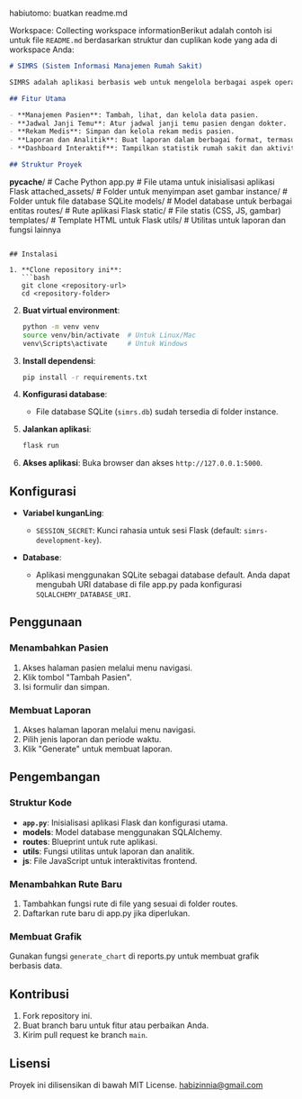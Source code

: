 habiutomo: buatkan readme.md

Workspace: Collecting workspace informationBerikut adalah contoh isi untuk file `README.md` berdasarkan struktur dan cuplikan kode yang ada di workspace Anda:

```markdown
# SIMRS (Sistem Informasi Manajemen Rumah Sakit)

SIMRS adalah aplikasi berbasis web untuk mengelola berbagai aspek operasional rumah sakit, termasuk pendaftaran pasien, jadwal janji temu, rekam medis, laporan, dan lainnya.

## Fitur Utama

- **Manajemen Pasien**: Tambah, lihat, dan kelola data pasien.
- **Jadwal Janji Temu**: Atur jadwal janji temu pasien dengan dokter.
- **Rekam Medis**: Simpan dan kelola rekam medis pasien.
- **Laporan dan Analitik**: Buat laporan dalam berbagai format, termasuk grafik dan PDF.
- **Dashboard Interaktif**: Tampilkan statistik rumah sakit dan aktivitas terbaru.

## Struktur Proyek

```
__pycache__/          # Cache Python
app.py                # File utama untuk inisialisasi aplikasi Flask
attached_assets/      # Folder untuk menyimpan aset gambar
instance/             # Folder untuk file database SQLite
models/               # Model database untuk berbagai entitas
routes/               # Rute aplikasi Flask
static/               # File statis (CSS, JS, gambar)
templates/            # Template HTML untuk Flask
utils/                # Utilitas untuk laporan dan fungsi lainnya
```

## Instalasi

1. **Clone repository ini**:
   ```bash
   git clone <repository-url>
   cd <repository-folder>
   ```

2. **Buat virtual environment**:
   ```bash
   python -m venv venv
   source venv/bin/activate  # Untuk Linux/Mac
   venv\Scripts\activate     # Untuk Windows
   ```

3. **Install dependensi**:
   ```bash
   pip install -r requirements.txt
   ```

4. **Konfigurasi database**:
   - File database SQLite (`simrs.db`) sudah tersedia di folder instance.

5. **Jalankan aplikasi**:
   ```bash
   flask run
   ```

6. **Akses aplikasi**:
   Buka browser dan akses `http://127.0.0.1:5000`.

## Konfigurasi

- **Variabel kunganLing**:
  - `SESSION_SECRET`: Kunci rahasia untuk sesi Flask (default: `simrs-development-key`).

- **Database**:
  - Aplikasi menggunakan SQLite sebagai database default. Anda dapat mengubah URI database di file app.py pada konfigurasi `SQLALCHEMY_DATABASE_URI`.

## Penggunaan

### Menambahkan Pasien
1. Akses halaman pasien melalui menu navigasi.
2. Klik tombol "Tambah Pasien".
3. Isi formulir dan simpan.

### Membuat Laporan
1. Akses halaman laporan melalui menu navigasi.
2. Pilih jenis laporan dan periode waktu.
3. Klik "Generate" untuk membuat laporan.

## Pengembangan

### Struktur Kode
- **`app.py`**: Inisialisasi aplikasi Flask dan konfigurasi utama.
- **models**: Model database menggunakan SQLAlchemy.
- **routes**: Blueprint untuk rute aplikasi.
- **utils**: Fungsi utilitas untuk laporan dan analitik.
- **js**: File JavaScript untuk interaktivitas frontend.

### Menambahkan Rute Baru
1. Tambahkan fungsi rute di file yang sesuai di folder routes.
2. Daftarkan rute baru di app.py jika diperlukan.

### Membuat Grafik
Gunakan fungsi `generate_chart` di reports.py untuk membuat grafik berbasis data.

## Kontribusi

1. Fork repository ini.
2. Buat branch baru untuk fitur atau perbaikan Anda.
3. Kirim pull request ke branch `main`.

## Lisensi

Proyek ini dilisensikan di bawah MIT License. habizinnia@gmail.com

